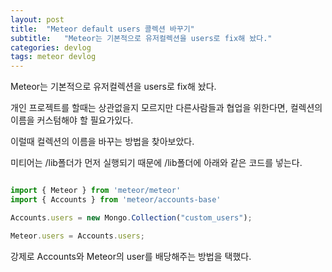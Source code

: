 ```yaml
---
layout: post
title:  "Meteor default users 콜렉션 바꾸기"
subtitle:   "Meteor는 기본적으로 유저컬렉션을 users로 fix해 놨다."
categories: devlog
tags: meteor devlog
---
```


Meteor는 기본적으로 유저컬렉션을 users로 fix해 놨다.

개인 프로젝트를 할때는 상관없을지 모르지만 다른사람들과 협업을 위한다면, 컬렉션의 이름을 커스텀해야 할 필요가있다.

이럴때 컬렉션의 이름을 바꾸는 방법을 찾아보았다.

미티어는 /lib폴더가 먼저 실행되기 때문에 /lib폴더에 아래와 같은 코드를 넣는다.

```javascript

import { Meteor } from 'meteor/meteor'
import { Accounts } from 'meteor/accounts-base'

Accounts.users = new Mongo.Collection("custom_users");

Meteor.users = Accounts.users;

```

강제로 Accounts와 Meteor의 user를 배당해주는 방법을 택했다.
